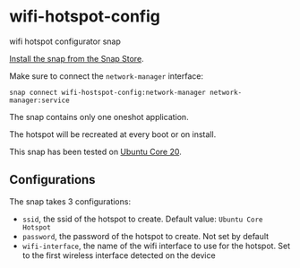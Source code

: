 # wifi-hotspot-config
wifi hotspot configurator snap

[Install the snap from the Snap Store](https://snapcraft.io/wifi-hotspot-config).

Make sure to connect the `network-manager` interface:

```
snap connect wifi-hostspot-config:network-manager network-manager:service
```

The snap contains only one oneshot application.

The hotspot will be recreated at every boot or on install.

This snap has been tested on [Ubuntu Core 20](https://ubuntu.com/core).

## Configurations

The snap takes 3 configurations:
- `ssid`, the ssid of the hotspot to create. Default value: `Ubuntu Core Hotspot`
- `password`, the password of the hotspot to create. Not set by default
- `wifi-interface`, the name of the wifi interface to use for the hotspot. Set to the first
wireless interface detected on the device

